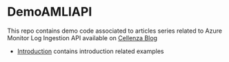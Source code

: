 # DemoAMLIAPI

This repo contains demo code associated to articles series related to Azure Monitor Log Ingestion API available on [Cellenza Blog](https://blog.cellenza.com/)

- [Introduction](./0-Introduction/) contains introduction related examples
